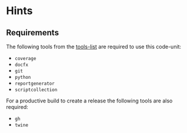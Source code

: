 # Hints

## Requirements

The following tools from the [tools-list](https://github.com/anionDev/ScriptCollection/blob/main/ScriptCollection/Other/Reference/ReferenceContent/articles/RequiredToolsForCommonProjectStructure.md#Tools) are required to use this code-unit:

- `coverage`
- `docfx`
- `git`
- `python`
- `reportgenerator`
- `scriptcollection`

For a productive build to create a release the following tools are also required:

- `gh`
- `twine`
